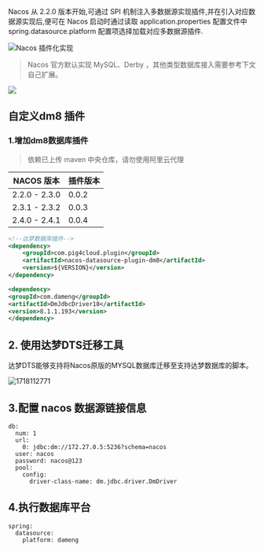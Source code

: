 Nacos 从 2.2.0 版本开始,可通过 SPI 机制注入多数据源实现插件,并在引入对应数据源实现后,便可在 Nacos 启动时通过读取
application.properties 配置文件中 spring.datasource.platform 配置项选择加载对应多数据源插件.

![Nacos 插件化实现
](https://minio.pigx.top/oss/202212/1671179590.jpg)

> Nacos 官方默认实现 MySQL、Derby ，其他类型数据库接入需要参考下文自己扩展。

![](https://minio.pigx.top/oss/202212/1671180565.png)

## 自定义dm8 插件

### 1.增加dm8数据库插件

> 依赖已上传 maven 中央仓库，请勿使用阿里云代理

| NACOS 版本      | 插件版本  |
|---------------|-------|
| 2.2.0 - 2.3.0 | 0.0.2 |
| 2.3.1 - 2.3.2 | 0.0.3 |
| 2.4.0 - 2.4.1 | 0.0.4 |

```xml
<!--达梦数据库插件-->
<dependency>
    <groupId>com.pig4cloud.plugin</groupId>
    <artifactId>nacos-datasource-plugin-dm8</artifactId>
    <version>${VERSION}</version>
</dependency>

<dependency>
<groupId>com.dameng</groupId>
<artifactId>DmJdbcDriver18</artifactId>
<version>8.1.1.193</version>
</dependency>
```

## 2. 使用达梦DTS迁移工具

达梦DTS能够支持将Nacos原版的MYSQL数据库迁移至支持达梦数据库的脚本。

<img src='https://minio.pigx.top/oss/202406/1718112771.png' alt='1718112771'/>

## 3.配置 nacos 数据源链接信息

```
db:
  num: 1
  url:
    0: jdbc:dm://172.27.0.5:5236?schema=nacos
  user: nacos
  password: nacos@123
  pool:
    config:
      driver-class-name: dm.jdbc.driver.DmDriver
```

## 4.执行数据库平台

```
spring:
  datasource:
    platform: dameng 
```
